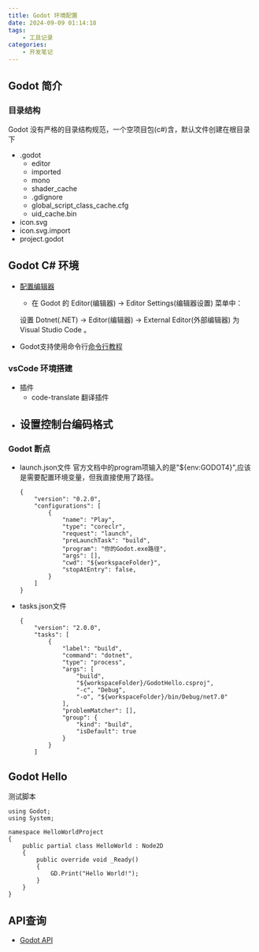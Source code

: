 ```yaml
---
title: Godot 环境配置
date: 2024-09-09 01:14:18
tags:
    - 工具记录
categories:
    - 开发笔记
---
```

## Godot 简介
### 目录结构
Godot 没有严格的目录结构规范，一个空项目包(c#)含，默认文件创建在根目录下
- .godot
  - editor
  - imported
  - mono
  - shader_cache
  - .gdignore
  - global_script_class_cache.cfg
  - uid_cache.bin
- icon.svg
- icon.svg.import
- project.godot
## Godot C# 环境
- [配置编辑器](https://docs.godotengine.org/zh-cn/4.x/tutorials/scripting/c_sharp/c_sharp_basics.html)
  - 在 Godot 的 Editor(编辑器) → Editor Settings(编辑器设置) 菜单中：

  设置 Dotnet(.NET) -> Editor(编辑器) -> External Editor(外部编辑器) 为 Visual Studio Code 。

- Godot支持使用命令行[命令行教程](https://www.osgeo.cn/godot/getting_started/editor/command_line_tutorial.html)

### vsCode 环境搭建
- 插件
  - code-translate 翻译插件
- 设置控制台编码格式
  - 
  
### Godot 断点
- launch.json文件
  官方文档中的program项输入的是"${env:GODOT4}",应该是需要配置环境变量，但我直接使用了路径。
    ~~~
    {
        "version": "0.2.0",
        "configurations": [
            {
                "name": "Play",
                "type": "coreclr",
                "request": "launch",
                "preLaunchTask": "build",
                "program": "你的Godot.exe路径",
                "args": [],
                "cwd": "${workspaceFolder}",
                "stopAtEntry": false,
            }
        ]
    }
    ~~~

- tasks.json文件

    ~~~
    {
        "version": "2.0.0",
        "tasks": [
            {
                "label": "build",
                "command": "dotnet",
                "type": "process",
                "args": [
                    "build",
                    "${workspaceFolder}/GodotHello.csproj",
                    "-c", "Debug",
                    "-o", "${workspaceFolder}/bin/Debug/net7.0"
                ],
                "problemMatcher": [],
                "group": {
                    "kind": "build",
                    "isDefault": true
                }
            }
        ]
    ~~~


## Godot Hello
测试脚本

```
using Godot;
using System;

namespace HelloWorldProject
{
    public partial class HelloWorld : Node2D
    {
        public override void _Ready()
        {
            GD.Print("Hello World!");
        }
    }
}
```

## API查询
- [Godot API](https://docs.godotengine.org/zh-cn/4.x/classes/index.html)

